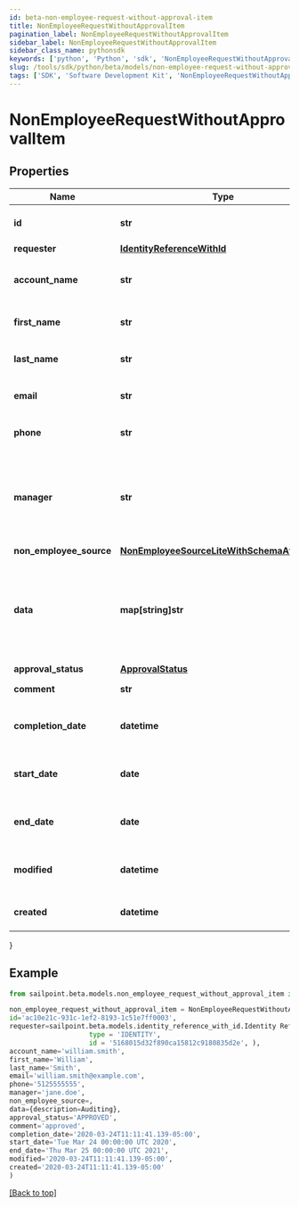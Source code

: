 ```yaml
---
id: beta-non-employee-request-without-approval-item
title: NonEmployeeRequestWithoutApprovalItem
pagination_label: NonEmployeeRequestWithoutApprovalItem
sidebar_label: NonEmployeeRequestWithoutApprovalItem
sidebar_class_name: pythonsdk
keywords: ['python', 'Python', 'sdk', 'NonEmployeeRequestWithoutApprovalItem', 'BetaNonEmployeeRequestWithoutApprovalItem'] 
slug: /tools/sdk/python/beta/models/non-employee-request-without-approval-item
tags: ['SDK', 'Software Development Kit', 'NonEmployeeRequestWithoutApprovalItem', 'BetaNonEmployeeRequestWithoutApprovalItem']
---
```


# NonEmployeeRequestWithoutApprovalItem


## Properties

Name | Type | Description | Notes
------------ | ------------- | ------------- | -------------
**id** | **str** | Non-Employee request id. | [optional] 
**requester** | [**IdentityReferenceWithId**](identity-reference-with-id) |  | [optional] 
**account_name** | **str** | Requested identity account name. | [optional] 
**first_name** | **str** | Non-Employee's first name. | [optional] 
**last_name** | **str** | Non-Employee's last name. | [optional] 
**email** | **str** | Non-Employee's email. | [optional] 
**phone** | **str** | Non-Employee's phone. | [optional] 
**manager** | **str** | The account ID of a valid identity to serve as this non-employee's manager. | [optional] 
**non_employee_source** | [**NonEmployeeSourceLiteWithSchemaAttributes**](non-employee-source-lite-with-schema-attributes) |  | [optional] 
**data** | **map[string]str** | Additional attributes for a non-employee. Up to 10 custom attributes can be added. | [optional] 
**approval_status** | [**ApprovalStatus**](approval-status) |  | [optional] 
**comment** | **str** | Comment of requester | [optional] 
**completion_date** | **datetime** | When the request was completely approved. | [optional] 
**start_date** | **date** | Non-Employee employment start date. | [optional] 
**end_date** | **date** | Non-Employee employment end date. | [optional] 
**modified** | **datetime** | When the request was last modified. | [optional] 
**created** | **datetime** | When the request was created. | [optional] 
}

## Example

```python
from sailpoint.beta.models.non_employee_request_without_approval_item import NonEmployeeRequestWithoutApprovalItem

non_employee_request_without_approval_item = NonEmployeeRequestWithoutApprovalItem(
id='ac10e21c-931c-1ef2-8193-1c51e7ff0003',
requester=sailpoint.beta.models.identity_reference_with_id.Identity Reference With Id(
                    type = 'IDENTITY', 
                    id = '5168015d32f890ca15812c9180835d2e', ),
account_name='william.smith',
first_name='William',
last_name='Smith',
email='william.smith@example.com',
phone='5125555555',
manager='jane.doe',
non_employee_source=,
data={description=Auditing},
approval_status='APPROVED',
comment='approved',
completion_date='2020-03-24T11:11:41.139-05:00',
start_date='Tue Mar 24 00:00:00 UTC 2020',
end_date='Thu Mar 25 00:00:00 UTC 2021',
modified='2020-03-24T11:11:41.139-05:00',
created='2020-03-24T11:11:41.139-05:00'
)

```
[[Back to top]](#) 

